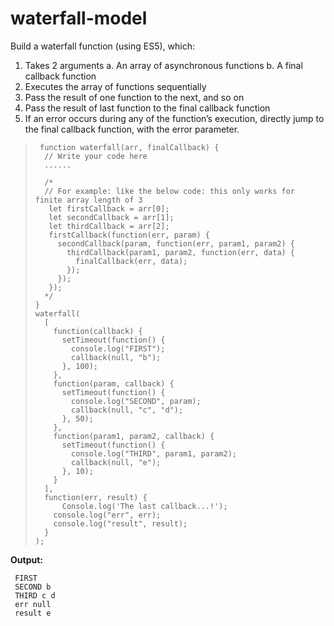 
# waterfall-model
 Build a waterfall function (using ES5), which:
 1. Takes 2 arguments
     a. An array of asynchronous functions
     b. A final callback function
 2. Executes the array of functions sequentially
 3. Pass the result of one function to the next, and so on
 4. Pass the result of last function to the final callback function
 5. If an error occurs during any of the function’s execution, directly jump to the final callback function, with the error parameter.

>      function waterfall(arr, finalCallback) {
>       // Write your code here
>       ......
>       
>       /*
>       // For example: like the below code: this only works for finite array length of 3  
>        let firstCallback = arr[0];
>        let secondCallback = arr[1];
>        let thirdCallback = arr[2];
>        firstCallback(function(err, param) {
>          secondCallback(param, function(err, param1, param2) {
>            thirdCallback(param1, param2, function(err, data) {
>              finalCallback(err, data);
>            });
>          });
>        });
>       */
>     }
>     waterfall(
>       [
>         function(callback) {
>           setTimeout(function() {
>             console.log("FIRST");
>             callback(null, "b");
>           }, 100);
>         },
>         function(param, callback) {
>           setTimeout(function() {
>             console.log("SECOND", param);
>             callback(null, "c", "d");
>           }, 50);
>         },
>         function(param1, param2, callback) {
>           setTimeout(function() {
>             console.log("THIRD", param1, param2);
>             callback(null, "e");
>           }, 10);
>         }
>       ],
>       function(err, result) {
>           Console.log('The last callback...!');
>         console.log("err", err);
>         console.log("result", result);
>       }
>     );

 **Output:**

     FIRST
     SECOND b
     THIRD c d
     err null
     result e



